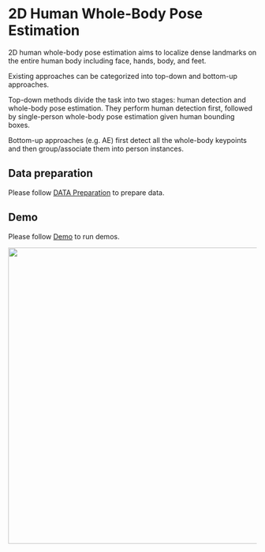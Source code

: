 # 2D Human Whole-Body Pose Estimation

2D human whole-body pose estimation aims to localize dense landmarks on the entire human body including face, hands, body, and feet.

Existing approaches can be categorized into top-down and bottom-up approaches.

Top-down methods divide the task into two stages: human detection and whole-body pose estimation. They perform human detection first, followed by single-person whole-body pose estimation given human bounding boxes.

Bottom-up approaches (e.g. AE) first detect all the whole-body keypoints and then group/associate them into person instances.

## Data preparation

Please follow [DATA Preparation](/docs/en/dataset_zoo/2d_wholebody_keypoint.md) to prepare data.

## Demo

Please follow [Demo](/demo/docs/en/2d_wholebody_pose_demo.md) to run demos.

<img src="https://user-images.githubusercontent.com/9464825/95552839-00a61080-0a40-11eb-818c-b8dad7307217.gif" width="600px" alt><br>
